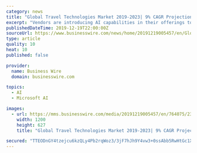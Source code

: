 ```yaml
---
category: news
title: "Global Travel Technologies Market 2019-2023| 9% CAGR Projection Over the Next Five Years| Technavio"
excerpt: "Vendors are introducing AI capabilities in their offerings to personalize products and services. For instance, in 2018, Sabre launched a pilot AI-powered chatbot called Ella using the Microsoft Bot Framework and Microsoft Azure Cognitive Services. The company intends to help travel agencies automate the resolution of the support and service ..."
publishedDateTime: 2019-12-19T22:00:00Z
sourceUrl: https://www.businesswire.com/news/home/20191219005457/en/Global-Travel-Technologies-Market-2019-2023-9-CAGR
type: article
quality: 10
heat: 10
published: false

provider:
  name: Business Wire
  domain: businesswire.com

topics:
  - AI
  - Microsoft AI

images:
  - url: https://mms.businesswire.com/media/20191219005457/en/764075/23/Global_Travel_Technologies_Market_2019-2023.jpg
    width: 1200
    height: 627
    title: "Global Travel Technologies Market 2019-2023| 9% CAGR Projection Over the Next Five Years| Technavio"

secured: "TTEODnGY4tzejcu6kzQLy4Pb2rqWoz3/3jF7hJh9Y4vw3+0ssAbb5RwHtGc1XjUyIqIuIcejEC8JjESrwATpap9El+4EFZ31SATgo3QqA0nZXZAL9H6pm8tkb/2ERQujMlJg1BSgT0jTz2NX6gao5nk8voAFU6E1+sROgl+782p5CKulokWmEIXWGtkffATiWhTSN8PSfYulmBi1Sy2owI2Wo/2w5xiUzOyVCVDD5humZJgYSmJfDG8Uj6S4IeMg6dYUUhi6ICUOLTwiUKVi5BikMW3ZmsiMW79ZIpHPVEw=;TQ+wG2mrTZizZcgmVjOlrw=="
---
```



